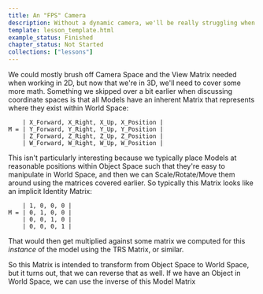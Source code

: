 ```yaml
---
title: An "FPS" Camera
description: Without a dynamic camera, we'll be really struggling when rendering models and scenes, so lets get this out of the way.
template: lesson_template.html
example_status: Finished
chapter_status: Not Started
collections: ["lessons"]
---
```



We could mostly brush off Camera Space and the View Matrix needed when working in 2D, but now that we're in 3D, we'll need to cover some more math. Something we skipped over a bit earlier when discussing coordinate spaces is that all Models have an inherent Matrix that represents where they exist within World Space:

```
    | X_Forward, X_Right, X_Up, X_Position |
M = | Y_Forward, Y_Right, Y_Up, Y_Position |
    | Z_Forward, Z_Right, Z_Up, Z_Position |
    | W_Forward, W_Right, W_Up, W_Position |

```

This isn't particularly interesting because we typically place Models at reasonable positions within Object Space such that they're easy to manipulate in World Space, and then we can Scale/Rotate/Move them around using the matrices covered earlier. So typically this Matrix looks like an implicit Identity Matrix:

```
    | 1, 0, 0, 0 |
M = | 0, 1, 0, 0 |
    | 0, 0, 1, 0 |
    | 0, 0, 0, 1 |
```

That would then get multiplied against some matrix we computed for this _instance_ of the model using the TRS Matrix, or similar.


So this Matrix is intended to transform from Object Space to World Space, but it turns out, that we can reverse that as well. If we have an Object in World Space, we can use the inverse of this Model Matrix
